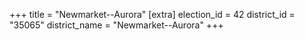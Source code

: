 +++
title = "Newmarket--Aurora"
[extra]
election_id = 42
district_id = "35065"
district_name = "Newmarket--Aurora"
+++

